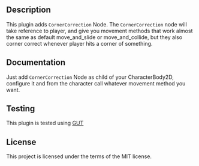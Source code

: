 ## Description

This plugin adds `CornerCorrection` Node.
The `CornerCorrection` node will take reference to player, and give you movement methods that work almost the same as default move_and_slide or move_and_collide, but they also corner correct whenever player hits a corner of something.

## Documentation

Just add `CornerCorrection` Node as child of your CharacterBody2D, configure it
and from the character call whatever movement method you want.

## Testing

This plugin is tested using [GUT](https://github.com/bitwes/Gut)

## License

This project is licensed under the terms of the MIT license.
